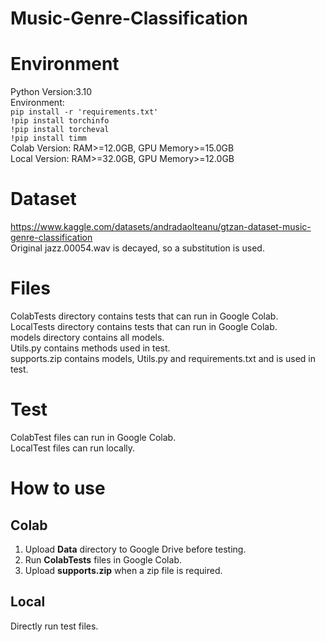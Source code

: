 # Music-Genre-Classification

# Environment
Python Version:3.10\
Environment:\
`pip install -r 'requirements.txt'`\
`!pip install torchinfo`\
`!pip install torcheval`\
`!pip install timm`\
Colab Version: RAM>=12.0GB, GPU Memory>=15.0GB\
Local Version: RAM>=32.0GB, GPU Memory>=12.0GB
# Dataset
https://www.kaggle.com/datasets/andradaolteanu/gtzan-dataset-music-genre-classification \
Original jazz.00054.wav is decayed, so a substitution is used. 
# Files
ColabTests directory contains tests that can run in Google Colab.\
LocalTests directory contains tests that can run in Google Colab.\
models directory contains all models.\
Utils.py contains methods used in test.\
supports.zip contains models, Utils.py and requirements.txt and is used in test.
# Test
ColabTest files can run in Google Colab.\
LocalTest files can run locally.

# How to use
## Colab
1. Upload **Data** directory to Google Drive before testing.
2. Run **ColabTests** files in Google Colab.
3. Upload **supports.zip** when a zip file is required.

[//]: # (3. Run **ColabTests** files that can run in Google Colab.)

## Local 
Directly run test files.
